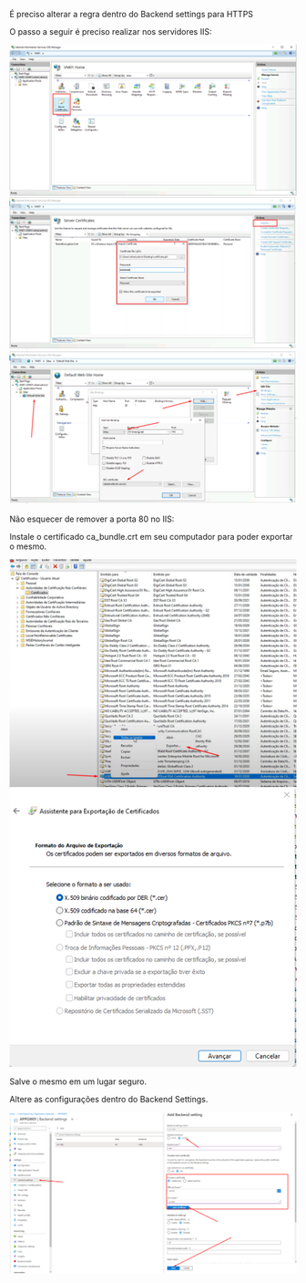 É preciso alterar a regra dentro do Backend settings para HTTPS

O passo a seguir é preciso realizar nos servidores IIS:

![iis02](Images/iis02.png)
![iis03](Images/iis03.png)
![iis04](Images/iis04.png)

Não esquecer de remover a porta 80 no IIS:

Instale o certificado ca_bundle.crt em seu computador para poder exportar o mesmo.

![cert01](/Images/cert01.png)
![cert02](/Images/cert02.png)

Salve o mesmo em um lugar seguro.

Altere as configurações dentro do Backend Settings.

![https01](/Images/htpps01.png)